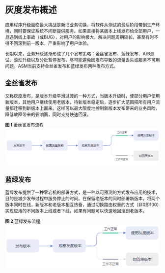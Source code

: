 # 灰度发布概述<a name="asm_01_0035"></a>

应用程序升级面临最大挑战是新旧业务切换，将软件从测试的最后阶段带到生产环境，同时要保证系统不间断提供服务。如果直接将某版本上线发布给全部用户，一旦遇到线上事故（或BUG），对用户的影响极大，解决问题周期较长，甚至有时不得不回滚到前一版本，严重影响了用户体验。

长期以来，业务升级逐渐形成了几个发布策略：金丝雀发布、蓝绿发布、A/B测试、滚动升级以及分批暂停发布，尽可能避免因发布导致的流量丢失或服务不可用问题。ASM当前支持金丝雀发布和蓝绿发布两种发布方式。

## 金丝雀发布<a name="section18766329162914"></a>

又称灰度发布，是版本升级平滑过渡的一种方式，当版本升级时，使部分用户使用新版本，其他用户继续使用老版本，待新版本稳定后，逐步扩大范围把所有用户流量都迁移到新版本上面来。这样可以最大限度地控制新版本发布带来的业务风险，降低故障带来的影响面，同时支持快速回滚。

**图 1**  金丝雀发布流程<a name="fig109451130201"></a>  
![](figures/金丝雀发布流程.png "金丝雀发布流程")

## 蓝绿发布<a name="section1192552994318"></a>

蓝绿发布提供了一种零宕机的部署方式，是一种以可预测的方式发布应用的技术，目的是减少发布过程中服务停止的时间。在保留老版本的同时部署新版本，将两个版本同时在线，新版本和老版本相互热备，通过切换路由权重的方式（非0即100）实现应用的不同版本上线或者下线，如果有问题可以快速地回滚到老版本。

**图 2**  蓝绿发布流程<a name="fig17374432214"></a>  
![](figures/蓝绿发布流程.png "蓝绿发布流程")

